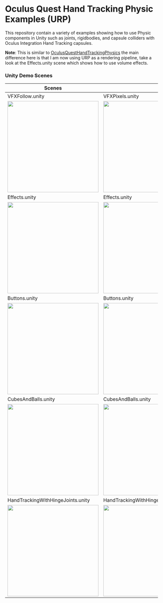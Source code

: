 # Oculus Quest Hand Tracking Physic Examples (URP)

This repository contain a variety of examples showing how to use Physic components in Unity such as joints, rigidbodies, and capsule colliders with Oculus Integration Hand Tracking capsules.

**Note**: This is similar to [OculusQuestHandTrackingPhysics](https://github.com/dilmerv/OculusQuestHandTrackingPhysics) the main difference here is that I am now using URP as a rendering pipeline, take a look at the Effects.unity scene which shows how to use volume effects.

### Unity Demo Scenes

|Scenes||
|---|---|
|VFXFollow.unity|VFXPixels.unity|
|<img src="https://github.com/dilmerv/OculusQuestHandTrackingPhysicsURP/blob/master/docs/images/Demo_9.gif" width="300">|<img src="https://github.com/dilmerv/OculusQuestHandTrackingPhysicsURP/blob/master/docs/images/Demo_10.gif" width="300">|
|Effects.unity|Effects.unity|
|<img src="https://github.com/dilmerv/OculusQuestHandTrackingPhysicsURP/blob/master/docs/images/Demo_7.gif" width="300">|<img src="https://github.com/dilmerv/OculusQuestHandTrackingPhysicsURP/blob/master/docs/images/Demo_8.gif" width="300">|
|Buttons.unity|Buttons.unity|
|<img src="https://github.com/dilmerv/OculusQuestHandTrackingPhysicsURP/blob/master/docs/images/Demo_5.gif" width="300">|<img src="https://github.com/dilmerv/OculusQuestHandTrackingPhysicsURP/blob/master/docs/images/Demo_6.gif" width="300">|
|CubesAndBalls.unity|CubesAndBalls.unity|
|<img src="https://github.com/dilmerv/OculusQuestHandTrackingPhysicsURP/blob/master/docs/images/Demo_1.gif" width="300">|<img src="https://github.com/dilmerv/OculusQuestHandTrackingPhysicsURP/blob/master/docs/images/Demo_2.gif" width="300">|
|HandTrackingWithHingeJoints.unity|HandTrackingWithHingeJoints.unity|
|<img src="https://github.com/dilmerv/OculusQuestHandTrackingPhysicsURP/blob/master/docs/images/Demo_3.gif" width="300">|<img src="https://github.com/dilmerv/OculusQuestHandTrackingPhysicsURP/blob/master/docs/images/Demo_4.gif" width="300">|